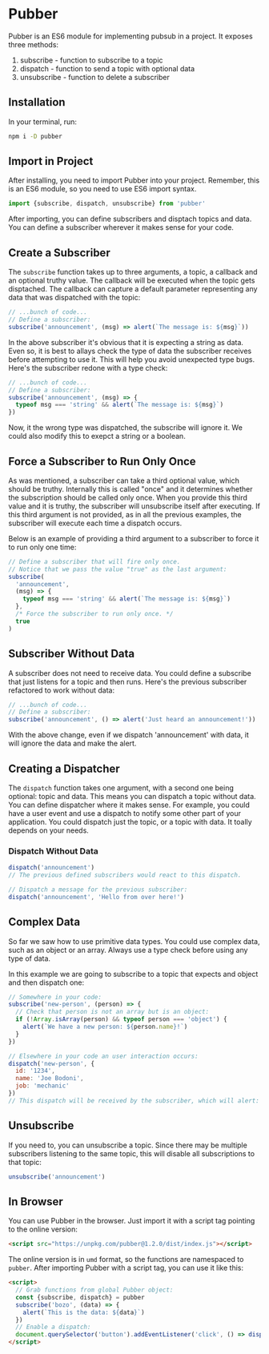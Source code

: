 Pubber
======

Pubber is an ES6 module for implementing pubsub in a project. It exposes three methods:

1. subscribe - function to subscribe to a topic
2. dispatch - function to send a topic with optional data
3. unsubscribe - function to delete a subscriber

Installation
------------

In your terminal, run:

```sh
npm i -D pubber
```

Import in Project
-----------------

After installing, you need to import Pubber into your project. Remember, this is an ES6 module, so you need to use ES6 import syntax. 

```javascript
import {subscribe, dispatch, unsubscribe} from 'pubber'
```

After importing, you can define subscribers and disptach topics and data. You can define a subscriber wherever it makes sense for your code.

Create a Subscriber
---------------------

The `subscribe` function takes up to three arguments, a topic, a callback and an optional truthy value. The callback will be executed when the topic gets disptached. The callback can capture a default parameter representing any data that was dispatched with the topic:

```javascript
// ...bunch of code...
// Define a subscriber:
subscribe('announcement', (msg) => alert(`The message is: ${msg}`))
```

In the above subscriber it's obvious that it is expecting a string as data. Even so, it is best to allays check the type of data the subscriber receives before attempting to use it. This will help you avoid unexpected type bugs. Here's the subscriber redone with a type check:

```javascript
// ...bunch of code...
// Define a subscriber:
subscribe('announcement', (msg) => {
  typeof msg === 'string' && alert(`The message is: ${msg}`)
})
```

Now, it the wrong type was dispatched, the subscribe will ignore it. We could also modify this to exepct a string or a boolean.

Force a Subscriber to Run Only Once
-----------------------------------

As was mentioned, a subscriber can take a third optional value, which should be truthy. Internally this is called "once" and it determines whether the subscription should be called only once. When you provide this third value and it is truthy, the subscriber will unsubscribe itself after executing. If this third argument is not provided, as in all the previous examples, the subscriber will execute each time a dispatch occurs.

Below is an example of providing a third argument to a subscriber to force it to run only one time:

```javascript
// Define a subscriber that will fire only once.
// Notice that we pass the value "true" as the last argument:
subscribe(
  'announcement', 
  (msg) => {
    typeof msg === 'string' && alert(`The message is: ${msg}`)
  },
  /* Force the subscriber to run only once. */
  true
)
```

Subscriber Without Data
-----------------------

A subscriber does not need to receive data. You could define a subscribe that just listens for a topic and then runs. Here's the previous subscriber refactored to work without data:

```javascript
// ...bunch of code...
// Define a subscriber:
subscribe('announcement', () => alert('Just heard an announcement!'))
```

With the above change, even if we dispatch 'announcement' with data, it will ignore the data and make the alert.


Creating a Dispatcher
---------------------

The `dispatch` function takes one argument, with a second one being optional: topic and data. This means you can dispatch a topic without data. You can define dispatcher where it makes sense. For example, you could have a user event and use a dispatch to notify some other part of your application. You could dispatch just the topic, or a topic with data. It toally depends on your needs.

### Dispatch Without Data

```javascript
dispatch('announcement')
// The previous defined subscribers would react to this dispatch.

// Dispatch a message for the previous subscriber:
dispatch('announcement', 'Hello from over here!')
```

Complex Data
------------
So far we saw how to use primitive data types. You could use complex data, such as an object or an array. Always use a type check before using any type of data.

In this example we are going to subscribe to a topic that expects and object and then dispatch one:

```javascript
// Somewhere in your code:
subscribe('new-person', (person) => {
  // Check that person is not an array but is an object:
  if (!Array.isArray(person) && typeof person === 'object') {
    alert(`We have a new person: ${person.name}!`)
  }
})

// Elsewhere in your code an user interaction occurs:
dispatch('new-person', {
  id: '1234',
  name: 'Joe Bodoni',
  job: 'mechanic'
})
// This dispatch will be received by the subscriber, which will alert: "We have a new person: Joe Bodoni!"
```

Unsubscribe
-----------

If you need to, you can unsubscribe a topic. Since there may be multiple subscribers listening to the same topic, this will disable all subscriptions to that topic:

```javascript
unsubscribe('announcement')
```
In Browser
----------

You can use Pubber in the browser. Just import it with a script tag pointing to the online version:

```html
<script src="https://unpkg.com/pubber@1.2.0/dist/index.js"></script>
```

The online version is in `umd` format, so the functions are namespaced to `pubber`. After importing Pubber with a script tag, you can use it like this:

```html
<script>
  // Grab functions from global Pubber object:
  const {subscribe, dispatch} = pubber
  subscribe('bozo', (data) => {
    alert(`This is the data: ${data}`)
  })
  // Enable a dispatch:
  document.querySelector('button').addEventListener('click', () => dispatch('bozo', 'This is Bozo the Clown!'))
</script>
```

